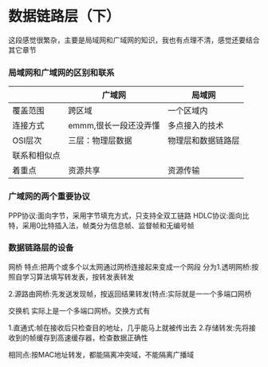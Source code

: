 # 数据链路层（下）

这段感觉很繁杂，主要是局域网和广域网的知识，我也有点理不清，感觉还要结合其它章节

### 局域网和广域网的区别和联系

|              | 广域网                | 局域网             |
| ------------ | --------------------- | ------------------ |
| 覆盖范围     | 跨区域                | 一个区域内         |
| 连接方式     | emmm,很长一段还没弄懂 | 多点接入的技术     |
| OSI层次      | 三层：物理层数据      | 物理层和数据链路层 |
| 联系和相似点 |                       |                    |
| 着重点       | 资源共享              | 资源传输           |

### 广域网的两个重要协议

PPP协议:面向字节，采用字节填充方式，只支持全双工链路
HDLC协议:面向比特，采用0比特插入法，帧类分为信息帧、监督帧和无编号帧



### 数据链路层的设备

网桥 特点:把两个或多个以太网通过网桥连接起来变成一个网段
分为1.透明网桥:按照自学习算法填写转发表，按转发表转发

​        2.源路由网桥:先发送发现帧，按返回结果转发(特点:实际就是一一个多端口网桥

交换机 实际上是一个多端口网桥。交换方式有

1.直通式:帧在接收后只检查目的地址，几乎能马上就被传出去
2.存储转发:先将接收到的帧缓存到高速缓存器，检查数据正确性

相同点:按MAC地址转发，都能隔离冲突域，不能隔离广播域